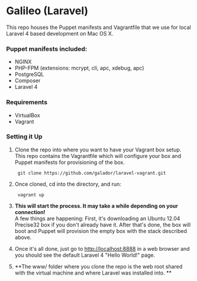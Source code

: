 # Galileo (Laravel)

This repo houses the Puppet manifests and Vagrantfile that we use for local Laravel 4 based development on Mac OS X.

### Puppet manifests included:
- NGINX
- PHP-FPM (extensions: mcrypt, cli, apc, xdebug, apc)
- PostgreSQL
- Composer
- Laravel 4

### Requirements
- VirtualBox
- Vagrant


### Setting it Up

1. Clone the repo into where you want to have your Vagrant box setup. This repo contains the Vagrantfile which will configure your box and Puppet manifests for provisioning of the box.

		git clone https://github.com/galador/laravel-vagrant.git
		
2. Once cloned, cd into the directory, and run:
		
		vagrant up
		
3. **This will start the process. It may take a while depending on your connection!**   
A few things are happening: First, it's downloading an Ubuntu 12.04 Precise32 box if you don't already have it. After that's done, the box will boot and Puppet will provision the empty box with the stack described above. 

4. Once it's all done, just go to [http://localhost:8888](http://localhost:8888) in a web browser and you should see the default Laravel 4 "Hello World!" page. 

5. **The www/ folder where you clone the repo is the web root shared with the virtual machine and where Laravel was installed into. **